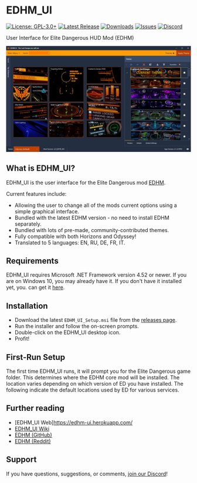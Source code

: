 # EDHM_UI

[![License: GPL-3.0+](https://img.shields.io/badge/license-GPL--3.0%2B-blue.svg)](https://raw.githubusercontent.com/BlueMystical/EDHM_UI/main/license.txt)
[![Latest Release](https://img.shields.io/github/v/release/BlueMystical/EDHM_UI)](https://github.com/BlueMystical/EDHM_UI/releases)
[![Downloads](https://img.shields.io/github/downloads/BlueMystical/EDHM_UI/latest/total)](https://github.com/BlueMystical/EDHM_UI/releases)
[![Issues](https://img.shields.io/github/issues/BlueMystical/EDHM_UI)](https://github.com/BlueMystical/EDHM_UI/issues)
[![Discord](https://img.shields.io/discord/773552741632180224?color=899AF9)](https://discord.gg/ZaRt6bCXvj)

User Interface for Elite Dangerous HUD Mod (EDHM)

![EDHM_UI Preview](static/preview.jpg)

## What is EDHM_UI?

EDHM_UI is the user interface for the Elite Dangerous mod [EDHM](https://github.com/psychicEgg/EDHM).

Current features include:

* Allowing the user to change all of the mods current options using a simple
  graphical interface.
* Bundled with the latest EDHM version - no need to install EDHM separately.
* Bundled with lots of pre-made, community-contributed themes.
* Fully compatible with both Horizons and Odyssey!
* Translated to 5 languages: EN, RU, DE, FR, IT.

## Requirements

EDHM_UI requires Microsoft .NET Framework version 4.52 or newer. If you are on
Windows 10, you may already have it. If you don't have it installed yet, you.
can get it [here](https://dotnet.microsoft.com/download/dotnet-framework/net452).

## Installation

* Download the latest `EDHM_UI_Setup.msi` file from the [releases page](https://github.com/BlueMystical/EDHM_UI/releases/latest).
* Run the installer and follow the on-screen prompts.
* Double-click on the EDHM_UI desktop icon.
* Profit!

## First-Run Setup

The first time EDHM_UI runs, it will prompt you for the Elite Dangerous game
folder. This determines where the EDHM core mod will be installed. The location
varies depending on which version of ED you have installed. The following
indicate the default locations used by ED for various services.


## Further reading

* [EDHM_UI Web]https://edhm-ui.herokuapp.com/
* [EDHM_UI Wiki](https://github.com/BlueMystical/EDHM_UI/wiki)
* [EDHM (GitHub)](https://github.com/psychicEgg/EDHM)
* [EDHM (Reddit)](https://www.reddit.com/r/EliteDangerous/comments/iu4mbj/elite_dangerous_hud_mod_edhm_custom_huds_without/)

## Support

If you have questions, suggestions, or comments, [join our Discord](https://discord.gg/ZaRt6bCXvj)!
